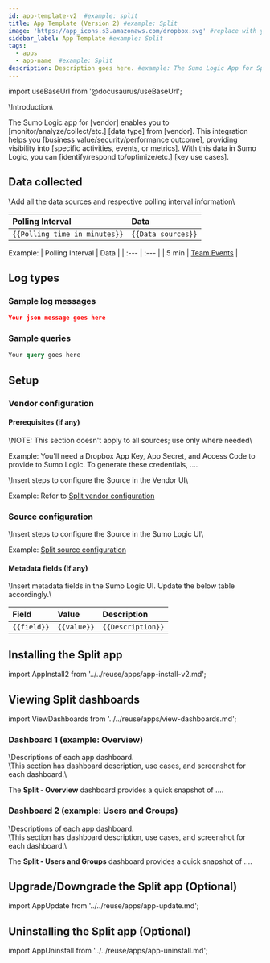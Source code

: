 ```yaml
---
id: app-template-v2  #example: split
title: App Template (Version 2) #example: Split
image: 'https://app_icons.s3.amazonaws.com/dropbox.svg' #replace with your app logo
sidebar_label: App Template #example: Split
tags:
  - apps
  - app-name  #example: Split
description: Description goes here. #example: The Sumo Logic App for Split enables you to seamlessly monitor feature flagging, experiment results, and user behavior, enabling data-driven decision making and fostering a more agile and competitive development process.
---
```


import useBaseUrl from '@docusaurus/useBaseUrl';

<head>
  <meta name="robots" content="noindex" />
</head>

\Introduction\

<!-- RULE: Always start with "The Sumo Logic app for [vendor]" in both the description (frontmatter) and the intro paragraph to ensure brand visibility and consistency with "[vendor] by Sumo Logic" in the UI. The exact wording after that can be adapted. This example shows a common structure, but you may rephrase to fit the use case. -->

The Sumo Logic app for [vendor] enables you to [monitor/analyze/collect/etc.] [data type] from [vendor]. This integration helps you [business value/security/performance outcome], providing visibility into [specific activities, events, or metrics]. With this data in Sumo Logic, you can [identify/respond to/optimize/etc.] [key use cases].

## Data collected

\Add all the data sources and respective polling interval information\

| Polling Interval | Data |
| :--- | :--- |
| `{{Polling time in minutes}}` | `{{Data sources}}` |

Example:
| Polling Interval | Data |
| :--- | :--- |
| 5 min |  [Team Events](https://www.dropbox.com/developers/documentation/http/teams#team_log-get_events) |

## Log types

### Sample log messages

```json
Your json message goes here
```

### Sample queries

```sql
Your query goes here
```

## Setup

### Vendor configuration

#### Prerequisites (if any)

\NOTE: This section doesn't apply to all sources; use only where needed\

Example: You'll need a Dropbox App Key, App Secret, and Access Code to provide to Sumo Logic. To generate these credentials, ....

\Insert steps to configure the Source in the Vendor UI\

Example: Refer to [Split vendor configuration](/docs/integrations/webhooks/split/#vendor-configuration)

### Source configuration

\Insert steps to configure the Source in the Sumo Logic UI\

Example: [Split source configuration](/docs/integrations/webhooks/split/#source-configuration)

#### Metadata fields (If any)

\Insert metadata fields in the Sumo Logic UI. Update the below table accordingly.\

| Field | Value | Description |
| :--- | :--- | :--- |
| `{{field}}` | `{{value}}` | `{{Description}}` |

## Installing the Split app

import AppInstall2 from '../../reuse/apps/app-install-v2.md';

<AppInstall2/>

## Viewing Split dashboards

import ViewDashboards from '../../reuse/apps/view-dashboards.md';

<ViewDashboards/>

### Dashboard 1 (example: Overview)

\Descriptions of each app dashboard.\
\This section has dashboard description, use cases, and screenshot for each dashboard.\

The **Split - Overview** dashboard provides a quick snapshot of ....

<!-- example: The **Split - Overview** dashboard offers transparency into actions performed by both administrators and team members, delivering valuable insights into audit events, their distribution, and statistics categorized by their respective types. -->

### Dashboard 2 (example: Users and Groups)

\Descriptions of each app dashboard.\
\This section has dashboard description, use cases, and screenshot for each dashboard.\

The **Split - Users and Groups** dashboard provides a quick snapshot of ....

<!-- #example: The **Split - Users and Groups** dashboard offers concise statistical summaries pertaining to Split users and groups, including administrative actions taken concerning them.-->

## Upgrade/Downgrade the Split app (Optional)

import AppUpdate from '../../reuse/apps/app-update.md';

<AppUpdate/>

## Uninstalling the Split app (Optional)

import AppUninstall from '../../reuse/apps/app-uninstall.md';

<AppUninstall/>
